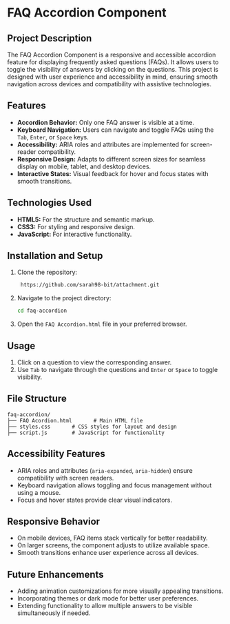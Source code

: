
# FAQ Accordion Component

## Project Description
The FAQ Accordion Component is a responsive and accessible accordion feature for displaying frequently asked questions (FAQs). It allows users to toggle the visibility of answers by clicking on the questions. This project is designed with user experience and accessibility in mind, ensuring smooth navigation across devices and compatibility with assistive technologies.

## Features
- **Accordion Behavior:** Only one FAQ answer is visible at a time.
- **Keyboard Navigation:** Users can navigate and toggle FAQs using the `Tab`, `Enter`, or `Space` keys.
- **Accessibility:** ARIA roles and attributes are implemented for screen-reader compatibility.
- **Responsive Design:** Adapts to different screen sizes for seamless display on mobile, tablet, and desktop devices.
- **Interactive States:** Visual feedback for hover and focus states with smooth transitions.

## Technologies Used
- **HTML5:** For the structure and semantic markup.
- **CSS3:** For styling and responsive design.
- **JavaScript:** For interactive functionality.

## Installation and Setup
1. Clone the repository:
   ```bash
    https://github.com/sarah98-bit/attachment.git
   ```
2. Navigate to the project directory:
   ```bash
   cd faq-accordion
   ```
3. Open the `FAQ Accordion.html` file in your preferred browser.

## Usage
1. Click on a question to view the corresponding answer.
2. Use `Tab` to navigate through the questions and `Enter` or `Space` to toggle visibility.

## File Structure
```
faq-accordion/
├── FAQ Acordion.html       # Main HTML file
├── styles.css       # CSS styles for layout and design
├── script.js        # JavaScript for functionality
```

## Accessibility Features
- ARIA roles and attributes (`aria-expanded`, `aria-hidden`) ensure compatibility with screen readers.
- Keyboard navigation allows toggling and focus management without using a mouse.
- Focus and hover states provide clear visual indicators.

## Responsive Behavior
- On mobile devices, FAQ items stack vertically for better readability.
- On larger screens, the component adjusts to utilize available space.
- Smooth transitions enhance user experience across all devices.
## Future Enhancements
- Adding animation customizations for more visually appealing transitions.
- Incorporating themes or dark mode for better user preferences.
- Extending functionality to allow multiple answers to be visible simultaneously if needed.
